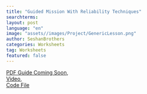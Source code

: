 ```yaml
---
title: "Guided Mission With Reliability Techniques"
searchterms:
layout: post
language: "en"
image: "assets//images/Project/GenericLesson.png"
author: SeshanBrothers
categories: Worksheets
tag: Worksheets
featured: false
---
```

<a href="">PDF Guide Coming Soon</a>, <br>
<a href="https://youtu.be/4viKMboKvNc">Video</a>, <br>
<a href="/translations/en-us/Worksheets/2024SUBMERGEDGuidedMission">Code File</a>
